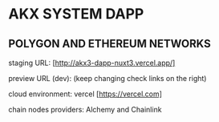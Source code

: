 # AKX SYSTEM DAPP 

## POLYGON AND ETHEREUM NETWORKS

staging URL: [http://akx3-dapp-nuxt3.vercel.app/]

preview URL (dev): (keep changing check links on the right)

cloud environment: vercel [https://vercel.com]

chain nodes providers: Alchemy and Chainlink

